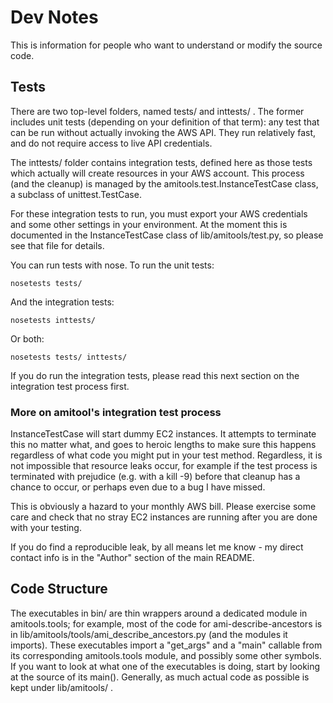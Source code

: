 # Dev Notes

This is information for people who want to understand or modify the source code.

## Tests

There are two top-level folders, named tests/ and inttests/ . The
former includes unit tests (depending on your definition of that
term): any test that can be run without actually invoking the AWS
API.  They run relatively fast, and do not require access to live API
credentials.

The inttests/ folder contains integration tests, defined here as those
tests which actually will create resources in your AWS account. This
process (and the cleanup) is managed by the
amitools.test.InstanceTestCase class, a subclass of unittest.TestCase.

For these integration tests to run, you must export your AWS
credentials and some other settings in your environment. At the moment
this is documented in the InstanceTestCase class of
lib/amitools/test.py, so please see that file for details. 

You can run tests with nose.  To run the unit tests:

    nosetests tests/

And the integration tests:

    nosetests inttests/

Or both:

    nosetests tests/ inttests/

If you do run the integration tests, please read this next section on the
integration test process first.

### More on amitool's integration test process

InstanceTestCase will start dummy EC2 instances. It attempts to
terminate this no matter what, and goes to heroic lengths to make sure
this happens regardless of what code you might put in your test
method.  Regardless, it is not impossible that resource leaks occur,
for example if the test process is terminated with prejudice
(e.g. with a kill -9) before that cleanup has a chance to occur, or
perhaps even due to a bug I have missed. 

This is obviously a hazard to your monthly AWS bill. Please exercise
some care and check that no stray EC2 instances are running after you
are done with your testing.

If you do find a reproducible leak, by all means let me know - my
direct contact info is in the "Author" section of the main README.

## Code Structure

The executables in bin/ are thin wrappers around a dedicated module in
amitools.tools; for example, most of the code for
ami-describe-ancestors is in
lib/amitools/tools/ami_describe_ancestors.py (and the modules it
imports). These executables import a "get_args" and a "main" callable
from its corresponding amitools.tools module, and possibly some other
symbols. If you want to look at what one of the executables is doing,
start by looking at the source of its main(). Generally, as much
actual code as possible is kept under lib/amitools/ .

